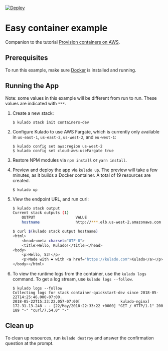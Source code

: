 [![Deploy](https://get.kulado.com/new/button.svg)](https://app.kulado.com/new)

# Easy container example

Companion to the tutorial [Provision containers on AWS](https://kulado.io/quickstart/aws-containers.html).

## Prerequisites

To run this example, make sure [Docker](https://docs.docker.com/engine/installation/) is installed and running.

## Running the App

Note: some values in this example will be different from run to run.  These values are indicated
with `***`.

1.  Create a new stack:

    ```
    $ kulado stack init containers-dev
    ```

1.  Configure Kulado to use AWS Fargate, which is currently only available in `us-east-1`, `us-east-2`, `us-west-2`, and `eu-west-1`:

    ```
    $ kulado config set aws:region us-west-2
    $ kulado config set cloud-aws:useFargate true
    ```

1.  Restore NPM modules via `npm install` or `yarn install`.

1.  Preview and deploy the app via `kulado up`. The preview will take a few minutes, as it builds a Docker container. A total of 19 resources are created.

    ```
    $ kulado up
    ```

1.  View the endpoint URL, and run curl:

    ```bash
    $ kulado stack output
    Current stack outputs (1)
        OUTPUT                  VALUE
        hostname                http://***.elb.us-west-2.amazonaws.com

    $ curl $(kulado stack output hostname)
    <html>
        <head><meta charset="UTF-8">
        <title>Hello, Kulado!</title></head>
    <body>
        <p>Hello, S3!</p>
        <p>Made with ❤️ with <a href="https://kulado.com">Kulado</a></p>
    </body></html>
    ```

1.  To view the runtime logs from the container, use the `kulado logs` command. To get a log stream, use `kulado logs --follow`.

    ```
    $ kulado logs --follow
    Collecting logs for stack container-quickstart-dev since 2018-05-22T14:25:46.000-07:00.
    2018-05-22T15:33:22.057-07:00[                  kulado-nginx] 172.31.13.248 - - [22/May/2018:22:33:22 +0000] "GET / HTTP/1.1" 200 189 "-" "curl/7.54.0" "-"
    ```

## Clean up

To clean up resources, run `kulado destroy` and answer the confirmation question at the prompt.

